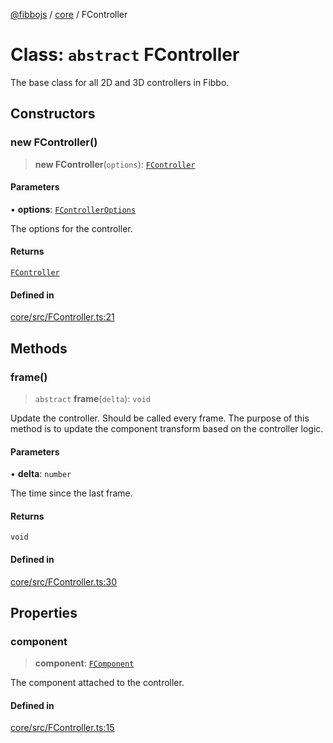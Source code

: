 [@fibbojs](/api/index) / [core](/api/core) / FController

# Class: `abstract` FController

The base class for all 2D and 3D controllers in Fibbo.

## Constructors

### new FController()

> **new FController**(`options`): [`FController`](FController.md)

#### Parameters

• **options**: [`FControllerOptions`](../interfaces/FControllerOptions.md)

The options for the controller.

#### Returns

[`FController`](FController.md)

#### Defined in

[core/src/FController.ts:21](https://github.com/fibbojs/fibbo/blob/31a9adc82b7f9e94d4aaa254912cda4482699c0d/packages/core/src/FController.ts#L21)

## Methods

### frame()

> `abstract` **frame**(`delta`): `void`

Update the controller. Should be called every frame.
The purpose of this method is to update the component transform based on the controller logic.

#### Parameters

• **delta**: `number`

The time since the last frame.

#### Returns

`void`

#### Defined in

[core/src/FController.ts:30](https://github.com/fibbojs/fibbo/blob/31a9adc82b7f9e94d4aaa254912cda4482699c0d/packages/core/src/FController.ts#L30)

## Properties

### component

> **component**: [`FComponent`](FComponent.md)

The component attached to the controller.

#### Defined in

[core/src/FController.ts:15](https://github.com/fibbojs/fibbo/blob/31a9adc82b7f9e94d4aaa254912cda4482699c0d/packages/core/src/FController.ts#L15)
